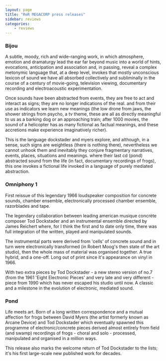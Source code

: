 ```yaml
---
layout: page
title: "ReR MEGACORP press releases"
sidebar: reviews
categories:
    - reviews
---
```


### Bijou

A subtle, moody, rich and wide-ranging work, in which atmosphere, emotion and dramaturgy lead the ear far beyond music into a world of hints, evocations, anticipation and association and, in passing, reveal a complex metonymic language that, at a deep level, invokes that mostly unconscious lexicon of sound we have all absorbed collectively and subliminally in the course of a century of movie-going, television viewing, documentary recording and electroacoustic experimentation.

Once sounds have been abstracted from events, they are free to act and interact as signs; they are no longer indications of the real. and from their use as indicators we learn new meanings (the low drone from jaws, the shower strings from psycho, a tv theme, these are all as directly meaningful to us as a barking dog or an approaching train; after 1000 movies, the sound of a helicopter has as many fictional as factual meanings, and these accretions make experience imaginatively richer).

This is the language dockstader and myers explore, and although, in a sense, such signs are weightless (there is nothing there), nevertheless we cannot unhook them and inevitably they conjure fragmentary narratives, events, places, situations and meanings. where their last cd (pond) abstracted sound from the life (in fact, documentary recordings of frogs), this one invokes a fictional life invoked in a language of purely mediated abstraction.

### Omniphony 1

First reissue of this legendary 1966 loudspeaker composition for concrete sounds, chamber ensemble, electronically processed chamber ensemble, razorblades and tape. 

The legendary collaboration between leading american musique concrète composer Tod Dockstader and an instrumental ensemble directed by James Reichert where, for I think the first and to date only time, there was full integration of the written, played and manipulated sounds.

The instrumental parts were derived from 'cells' of concrete sound and in turn were electronically transformed (in Robert Moog's then state of the art studio), then the whole mass of material was organised together. A true hybrid, and a one-off. Long out of print since it's appearance on vinyl in 1966.

With two extra pieces by Tod Dockstader - a new stereo version of no.7 (from the 1961 'Eight Electronic Pieces' and very late and very different - piece from 1990 which has never escaped his studio until now. A classic and a milestone in the evolution of electronic, mediated sound.

### Pond

Life meets art. Born of a long written correspondence and a mutual affection for frogs between David Myers (the artist formerly known as Arcane Device) and Tod Dockstader which eventually spawned this programme of electronic/concrete pieces derived almost entirely from field (and swamp) recordings of frogs - choral and solo - processed, manipulated and organised in a million ways. 

This release also marks the welcome return of Tod Dockstader to the lists; it's his first large-scale new published work for decades.
